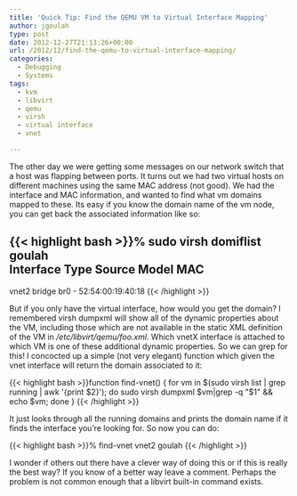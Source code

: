 ```yaml
---
title: 'Quick Tip: Find the QEMU VM to Virtual Interface Mapping'
author: jgoulah
type: post
date: 2012-12-27T21:13:26+00:00
url: /2012/12/find-the-qemu-to-virtual-interface-mapping/
categories:
  - Debugging
  - Systems
tags:
  - kvm
  - libvirt
  - qemu
  - virsh
  - virtual interface
  - vnet

---
```

The other day we were getting some messages on our network switch that a host was flapping between ports. It turns out we had two virtual hosts on different machines using the same MAC address (not good). We had the interface and MAC information, and wanted to find what vm domains mapped to these. Its easy if you know the domain name of the vm node, you can get back the associated information like so:

{{< highlight bash >}}% sudo virsh domiflist goulah  
Interface  Type       Source     Model       MAC
-------------------------------------------------------
vnet2      bridge     br0        -           52:54:00:19:40:18
{{< /highlight >}}

But if you only have the virtual interface, how would you get the domain? I remembered virsh dumpxml will show all of the dynamic properties about the VM, including those which are not available in the static XML definition of the VM in _/etc/libvirt/qemu/foo.xml_. Which vnetX interface is attached to which VM is one of these additional dynamic properties. So we can grep for this! I concocted up a simple (not very elegant) function which given the vnet interface will return the domain associated to it:

{{< highlight bash >}}function find-vnet() { for vm in $(sudo virsh list | grep running | awk '{print $2}'); do sudo virsh dumpxml $vm|grep -q "$1" && echo $vm; done }
{{< /highlight >}}

It just looks through all the running domains and prints the domain name if it finds the interface you&#8217;re looking for. So now you can do:

{{< highlight bash >}}% find-vnet vnet2
goulah
{{< /highlight >}}

I wonder if others out there have a clever way of doing this or if this is really the best way? If you know of a better way leave a comment. Perhaps the problem is not common enough that a libvirt built-in command exists.
